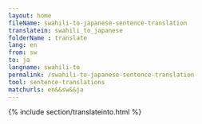 ```yaml
---
layout: home
fileName: swahili-to-japanese-sentence-translation
translatein: swahili_to_japanese
folderName : translate
lang: en
from: sw
to: ja
langname: swahili-to
permalink: /swahili-to-japanese-sentence-translation
tool: sentence-translations
matchurls: en&&sw&&ja
---
```

{% include section/translateinto.html %}

